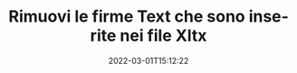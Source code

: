 ---
############################# Static ############################
layout: "auto-gen-signature"
date: 2022-03-01T15:12:22
draft: false
operation: Delete
signaturetype: Text
fileformat: Xltx
productName: Java
lang: it
productCode: java
otherformats: pdf doc docx docm dot dotm dotx odt ott rtf xls xlsx xlsm xlsb csv ods ots xltx xltm ppt pptx pps ppsx odp otp potx potm pptm ppsm
breadcrumb: Put Text signature on Xltx for Java

############################# Head ############################
head_title: "Elimina le firme Text dai file Xltx tramite Java"
head_description: "L'eliminazione di firme Text specifiche da documenti Xltx firmati può essere eseguita facilmente con il codice Java breve."

############################# Header ############################
title: "Rimuovi le firme Text che sono inserite nei file Xltx"
description: "Elimina varie firme Text da documenti Xltx. La rimozione delle firme Text richiede un semplice codice Java."
bg_image: "https://cms.admin.containerize.com/templates/aspose/App_Themes/V3/images/bg/header1.png"
bg_overlay: false
button:
    enable: true

############################# SubMenu ############################
submenu:
    enable: true

    left:
        img_alt: "GroupDocs.Signature for Java"
        image: "https://cms.admin.containerize.com/templates/groupdocs/images/product-logos/90x90-noborder/groupdocs-signature-java.png"
        product: "GroupDocs.Signature"
        platform: "Java"



############################# About ############################
about:
    enable: true
    title: "Ottieni informazioni sulle funzionalità dell'API GroupDocs.Signature for Java"
    content: |
        L'API [GroupDocs.Signature for Java](https://products.groupdocs.com/signature/java/) fornisce molti modi per elaborare i tuoi documenti utilizzando le firme elettroniche. Sono disponibili firme digitali come testi, immagini, certificati digitali, codici a barre, codici QR, timbri o metadati. I clienti hanno la possibilità di aggiungere, eliminare, aggiornare, verificare o cercare firme digitali su PDF, documenti MS Word, cartelle di lavoro MS Excel, presentazioni MS PowerPoint, file Adobe Photoshop e vari formati di immagine. Viene fornito un gran numero di funzioni e impostazioni utili.
    

############################# Steps ############################
steps:
    enable: true
    title_left: "Come rimuovere le firme Text dal tuo documento Xltx"
    content_left: |
        [GroupDocs.Signature for Java](https://products.groupdocs.com/signature/java/) fornisce una funzione utile per cancellare documenti Xltx di firme Text con poche righe di codice.
        
        * In primo luogo, istanziare l'oggetto Signature passando il percorso al documento come parametro del costruttore.
        * Quindi, crea un oggetto firma appropriato e imposta il suo identificatore univoco.
        * Dopodiché, invoca il metodo Delete passando l'oggetto della firma che deve essere eliminato.
        * Infine, i risultati dell'operazione di processo.

    title_right: "Requisiti di sistema"
    content_right: |
        GroupDocs.Signature for Java sono supportati su tutte le principali piattaforme e sistemi operativi. Prima di eseguire il codice seguente, assicurati di avere i seguenti prerequisiti installati sul tuo sistema.

        * Sistemi operativi: Microsoft Windows, Linux, MacOS
        * Ambienti di sviluppo: NetBeans, Intellij IDEA, Eclipse, etc.
        * Java runtime: J2SE 6.0 and above
        * Scarica l'ultima versione di GroupDocs.Signature for Java da [Maven](https://repository.groupdocs.com/webapp/#/artifacts/browse/tree/General/repo/com/groupdocs/groupdocs-signature)
         
    code: |
        ```java    
                
        // Set up input Xltx file
        String filePath = "input.xltx";
        // Set up output file
        String outputFilePath = "output.xltx";

        // Instantiate Signature for input file
        Signature signature = new Signature(filePath);

        // Id of signature which is supposed to be deleted
        // such Id may be obtained as result of search operation
        String id = "ff988ab1-7403-4c8d-8db7-f2a56b9f8530";

        // provide signature features to delete
        TextSignature signatureToDelete = new TextSignature(id);

        // delete signature
        Boolean deleteResult = signature.delete(outputFilePath, signatureToDelete);

        // process deletion result
        if (deleteResult)
        {
                System.out.println("Signature was deleted successfully!");
        }
        ```

############################# Demos ############################
demos:
    enable: true
    title: "Firma con Text firme Demo live"
    content: |
       Aggiungi subito varie firme elettroniche al file Xltx visitando il sito Web [GroupDocs.Signature App](https://products.groupdocs.app/signature/family).          

############################# More Formats ############################
more_formats:
    enable: true
    title: "Elimina le tue firme Text con Java"
    content: |
        "Cancellazione delle firme elettroniche che sono state aggiunte a vari formati di documenti. Rimuovi rapidamente le firme senza codice aggiuntivo."
    format: 
       
       
back_to_top:
    enable: true
---
